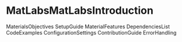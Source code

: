 # MatLabsMatLabsIntroduction
MaterialsObjectives
SetupGuide
MaterialFeatures
DependenciesList
CodeExamples
ConfigurationSettings
ContributionGuide
ErrorHandling
